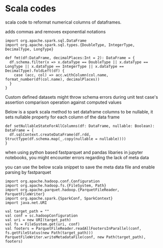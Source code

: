 # Scala codes

scala code to reformat numerical columns of dataframes.

adds commas and removes exponential notations

```
import org.apache.spark.sql.DataFrame
import org.apache.spark.sql.types.{DoubleType, IntegerType, DecimalType, LongType}

def fmt(df:DataFrame, decimalPlaces:Int = 2): DataFrame = {
  df.schema.filter(x => x.dataType == DoubleType || x.dataType == LongType || x.dataType == IntegerType || x.dataType == DecimalType).foldLeft(df) {
    case (acc, col) => acc.withColumn(col.name, format_number(df(col.name), decimalPlaces))
  }
}
```

Custom defined datasets might throw schema errors during unit test case's assertion comparison operation against computed values 

Below is a spark scala method to set dataframe columns to be nullable, it sets nullable property for each column of the data frame

```
def setNullableStateForAllColumns(df: DataFrame, nullable: Boolean): DataFrame = {
  df.sqlContext.createDataFrame(df.rdd, StructType(df.schema.map(_.copy(nullable = nullable))))
}

```


when using python based fastparquet and pandas libaries in jupyter notebooks, you might encounter errors regarding the lack of meta data

you can use the below scala snippet to save the meta data file and enable parsing by fastparquet
```
import org.apache.hadoop.conf.Configuration
import org.apache.hadoop.fs.{FileSystem, Path}
import org.apache.parquet.hadoop.{ParquetFileReader, ParquetFileWriter}
import org.apache.spark.{SparkConf, SparkContext}
import java.net.URI

val target_path = ""
val conf = sc.hadoopConfiguration
val uri = new URI(target_path)
val fs = FileSystem.get(uri, conf)
val footers = ParquetFileReader.readAllFootersInParallel(conf, fs.getFileStatus(new Path(target_path)))
ParquetFileWriter.writeMetadataFile(conf, new Path(target_path), footers)

```



